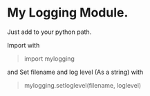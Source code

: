 # My Logging Module.

Just add to your python path.

Import with 
> import mylogging

and Set filename and log level (As a string) with
> mylogging.setloglevel(filename, loglevel)
